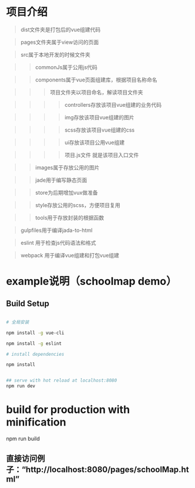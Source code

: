 # 项目介绍

> dist文件夹是打包后的vue组建代码

> pages文件夹属于view访问的页面

> src属于本地开发的时候文件夹

>> commonJs属于公用js代码

>> components属于vue页面组建库，根据项目名称命名

>>> 项目文件夹以项目命名，解读项目文件夹

>>>> controllers存放该项目vue组建的业务代码

>>>> img存放该项目vue组建的图片

>>>> scss存放该项目vue组建的css

>>>> ui存放该项目公用vue组建

>>>> 项目.js文件 就是该项目入口文件

>> images属于存放公用的图片

>> jade用于编写静态页面

>> store为后期增加vux做准备

>> style存放公用的scss，方便项目复用

>> tools用于存放封装的根据函数

> gulpfiles用于编译jada-to-html

> eslint 用于检查js代码语法和格式

> webpack 用于编译vue组建和打包vue组建



# example说明（schoolmap demo）

## Build Setup

``` bash

# 全局安装

npm install -g vue-cli 

npm install -g eslint

# install dependencies

npm install


## serve with hot reload at localhost:8080
npm run dev

```
# build for production with minification 
npm run build

## 直接访问例子：“http://localhost:8080/pages/schoolMap.html”